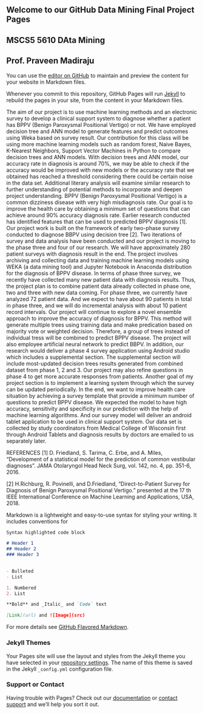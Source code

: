 ## Welcome to our GitHub Data Mining Final Project Pages
## MSCS5 5610 DAta Mining
## Prof. Praveen Madiraju

You can use the [editor on GitHub](https://github.com/williaddmw/DataMIningFinalProject.github.io/edit/master/index.md) to maintain and preview the content for your website in Markdown files.

Whenever you commit to this repository, GitHub Pages will run [Jekyll](https://jekyllrb.com/) to rebuild the pages in your site, from the content in your Markdown files.

The aim of our project is to use machine learning methods and an electronic survey to develop a clinical support system to diagnose whether a patient has BPPV (Benign Paroxysmal Positional Vertigo) or not. We have employed decision tree and ANN model to generate features and predict outcomes using Weka based on survey result. Our contribution for this class will be using more machine learning models such as random forest, Naive Bayes, K-Nearest Neighbors, Support Vector Machines in Python to compare decision trees and ANN models. With decision trees and ANN model, our accuracy rate in diagnosis is around 70%, we may be able to check if the accuracy would be improved with new models or the accuracy rate that we obtained has reached a threshold considering there could be certain noise in the data set. Additional literary analysis will examine similar research to further understanding of potential methods to incorporate and deepen project understanding.
BPPV (Benign Paroxysmal Positional Vertigo) is a common dizziness disease with very high misdiagnosis rate. Our goal is to improve the health care by obtaining a minimum set of questions that can achieve around 90% accuracy diagnosis rate. Earlier research conducted has identified features that can be used to predicted BPPV diagnosis [1]. Our project work is built on the framework of early two-phase survey conducted to diagnose BBPV using decision tree [2]. Two iterations of survey and data analysis have been conducted and our project is moving to the phase three and four of our research. We will have approximately 280 patient surveys with diagnosis result in the end. The project involves archiving and collecting data and training machine learning models using WEKA (a data mining tool) and Jupyter Notebook in Anaconda distribution for the diagnosis of BPPV disease. In terms of phase three survey, we recently have collected many new patient data with diagnosis results. Thus, the project plan is to combine patient data already collected in phase one, two and three with new data coming. For phase three, we currently have analyzed 72 patient data. And we expect to have about 90 patients in total in phase three, and we will do incremental analysis with about 10 patient record intervals. Our project will continue to explore a novel ensemble approach to improve the accuracy of diagnosis for BPPV. This method will generate multiple trees using training data and make predication based on majority vote or weighted decision. Therefore, a group of trees instead of individual tress will be combined to predict BPPV disease. The project will also employee artificial neural network to predict BBPV. In addition, our research would deliver a phase 4 survey application using Android studio which includes a supplemental section. The supplemental section will include most-updated decision trees results generated from combined dataset from phase 1, 2 and 3. Our project may also refine questions in phase 4 to get more accurate responses from patients. Another goal of my project section is to implement a learning system through which the survey can be updated periodically. In the end, we want to improve health care situation by achieving a survey template that provide a minimum number of questions to predict BPPV disease. We expected the model to have high accuracy, sensitivity and specificity in our prediction with the help of machine learning algorithms. And our survey model will deliver an android tablet application
to be used in clinical support system. Our data set is collected by study coordinators from Medical College of Wisconsin first through Android Tablets and diagnosis results by doctors are emailed to us separately later.

REFERENCES
[1] D. Friedland, S. Tarima, C. Erbe, and A. Miles, “Development of a statistical model for the prediction of common vestibular diagnoses”. JAMA Otolaryngol Head Neck Surg, vol. 142, no. 4, pp. 351-6, 2016.

[2] H.Richburg, R. Povinelli, and D.Friedland, “Direct-to-Patient Survey for Diagnosis of Benign Paroxysmal Positional Vertigo.” presented at the 17 th IEEE International Conference on Machine Learning and Applications, USA, 2018.

Markdown is a lightweight and easy-to-use syntax for styling your writing. It includes conventions for

```markdown
Syntax highlighted code block

# Header 1
## Header 2
### Header 3

 
- Bulleted
- List

1. Numbered
2. List

**Bold** and _Italic_ and `Code` text

[Link](url) and ![Image](src)
```

For more details see [GitHub Flavored Markdown](https://guides.github.com/features/mastering-markdown/).

### Jekyll Themes

Your Pages site will use the layout and styles from the Jekyll theme you have selected in your [repository settings](https://github.com/williaddmw/DataMIningFinalProject.github.io/settings). The name of this theme is saved in the Jekyll `_config.yml` configuration file.

### Support or Contact

Having trouble with Pages? Check out our [documentation](https://help.github.com/categories/github-pages-basics/) or [contact support](https://github.com/contact) and we’ll help you sort it out.
